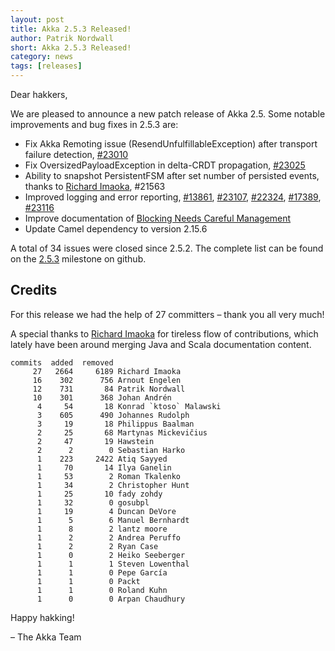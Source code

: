 ```yaml
---
layout: post
title: Akka 2.5.3 Released!
author: Patrik Nordwall
short: Akka 2.5.3 Released!
category: news
tags: [releases]
---
```


Dear hakkers,

We are pleased to announce a new patch release of Akka 2.5. Some notable improvements and bug fixes in 2.5.3 are:

* Fix Akka Remoting issue (ResendUnfulfillableException) after transport failure detection, [#23010](https://github.com/akka/akka/issues/23010)
* Fix OversizedPayloadException in delta-CRDT propagation, [#23025](https://github.com/akka/akka/issues/23025)
* Ability to snapshot PersistentFSM after set number of persisted events, thanks to [Richard Imaoka](https://github.com/richard-imaoka), #21563
* Improved logging and error reporting, [#13861](https://github.com/akka/akka/issues/13861), [#23107](https://github.com/akka/akka/issues/23107), [#22324](https://github.com/akka/akka/issues/22324), [#17389](https://github.com/akka/akka/issues/17389), [#23116](https://github.com/akka/akka/pull/23116)
* Improve documentation of [Blocking Needs Careful Management](https://doc.akka.io/docs/akka/2.5/scala/dispatchers.html)
* Update Camel dependency to version 2.15.6

A total of 34 issues were closed since 2.5.2. The complete list can be found on the [2.5.3](https://github.com/akka/akka/milestone/115?closed=1) milestone on github.

## Credits

For this release we had the help of 27 committers – thank you all very much!

A special thanks to [Richard Imaoka](https://github.com/richard-imaoka) for tireless flow of contributions, which lately have been around merging Java and Scala documentation content.

~~~
commits  added  removed
     27   2664     6189 Richard Imaoka
     16    302      756 Arnout Engelen
     12    731       84 Patrik Nordwall
     10    301      368 Johan Andrén
      4     54       18 Konrad `ktoso` Malawski
      3    605      490 Johannes Rudolph
      3     19       18 Philippus Baalman
      2     25       68 Martynas Mickevičius
      2     47       19 Hawstein
      2      2        0 Sebastian Harko
      1    223     2422 Atiq Sayyed
      1     70       14 Ilya Ganelin
      1     53        2 Roman Tkalenko
      1     34        2 Christopher Hunt
      1     25       10 fady zohdy
      1     32        0 gosubpl
      1     19        4 Duncan DeVore
      1      5        6 Manuel Bernhardt
      1      8        2 lantz moore
      1      2        2 Andrea Peruffo
      1      2        2 Ryan Case
      1      0        2 Heiko Seeberger
      1      1        1 Steven Lowenthal
      1      1        0 Pepe García
      1      1        0 Packt
      1      1        0 Roland Kuhn
      1      0        0 Arpan Chaudhury
~~~

Happy hakking!

– The Akka Team

